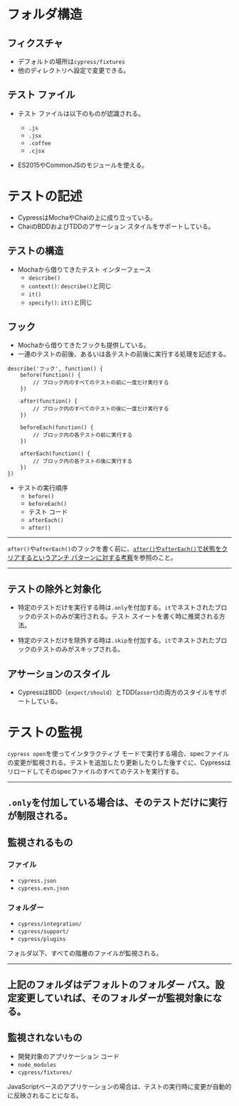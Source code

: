 # フォルダ構造

## フィクスチャ

- デフォルトの場所は`cypress/fixtures`
- 他のディレクトリへ設定で変更できる。

## テスト ファイル

- テスト ファイルは以下のものが認識される。
    - `.js`
    - `.jsx`
    - `.coffee`
    - `.cjsx`

- ES2015やCommonJSのモジュールを使える。

# テストの記述

- CypressはMochaやChaiの上に成り立っている。
- ChaiのBDDおよびTDDのアサーション スタイルをサポートしている。

## テストの構造

- Mochaから借りてきたテスト インターフェース
    - `describe()`
    - `context()`: `describe()`と同じ
    - `it()`
    - `specify()`: `it()`と同じ

## フック

- Mochaから借りてきたフックも提供している。
- 一連のテストの前後、あるいは各テストの前後に実行する処理を記述する。  

```
describe('フック', function() {
    before(function() {
        // ブロック内のすべてのテストの前に一度だけ実行する
    })

    after(function() {
        // ブロック内のすべてのテストの後に一度だけ実行する
    })

    beforeEach(function() {
        // ブロック内の各テストの前に実行する
    })

    afterEach(function() {
        // ブロック内の各テストの後に実行する
    })
})
```

- テストの実行順序
    - `before()`
    - `beforeEach()`
    - テスト コード
    - `afterEach()`
    - `after()`

---

`after()`や`afterEach()`のフックを書く前に、[`after()`や`afterEach()`で状態をクリアするというアンチ パターンに対する考察](https://docs.cypress.io/guides/references/best-practices.html#Using-after-or-afterEach-hooks)を参照のこと。

---

## テストの除外と対象化

- 特定のテストだけを実行する時は`.only`を付加する。`it`でネストされたブロックのテストのみが実行される。テスト スイートを書く時に推奨される方法。

- 特定のテストだけを除外する時は`.skip`を付加する。`it`でネストされたブロックのテストのみがスキップされる。

## アサーションのスタイル

- CypressはBDD（`expect/should`）とTDD(`assert`)の両方のスタイルをサポートしている。

# テストの監視

`cypress open`を使ってインタラクティブ モードで実行する場合、specファイルの変更が監視される。テストを追加したり更新したりした後すぐに、Cypressはリロードしてそのspecファイルのすべてのテストを実行する。

---
`.only`を付加している場合は、そのテストだけに実行が制限される。
---

## 監視されるもの

### ファイル

- `cypress.json`
- `cypress.evn.json`

### フォルダー

- `cypress/integration/`
- `cypress/support/`
- `cypress/plugins`

フォルダ以下、すべての階層のファイルが監視される。

---
上記のフォルダはデフォルトのフォルダー パス。設定変更していれば、そのフォルダーが監視対象になる。
---

## 監視されないもの

- 開発対象のアプリケーション コード
- `node_modules`
- `cypress/fixtures/`

JavaScriptベースのアプリケーションの場合は、テストの実行時に変更が自動的に反映されることになる。
